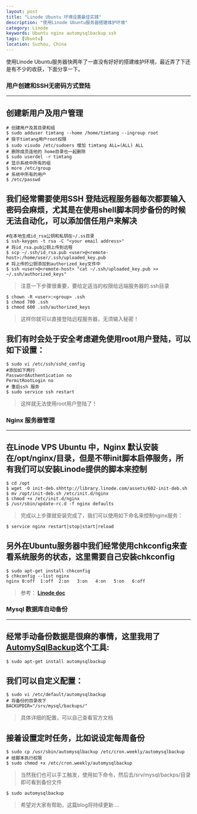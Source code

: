 ```yaml
---
layout: post
title: "Linode Ubuntu 环境设置最佳实践"
description: "使用Linode Ubuntu服务器搭建维护环境"
category: Linode
keywords: Ubuntu nginx automysqlbackup ssh
tags: [Ubuntu]
location: Suzhou, China
---
```


使用Linode Ubuntu服务器快两年了一直没有好好的搭建维护环境，最近弄了下还是有不少的收获，下面分享一下。

### 用户创建和SSH无密码方式登陆
---

## 创建新用户及用户管理

    # 创建用户及其目录和组
    $ sudo adduser timtang --home /home/timtang --ingroup root
    # 授于timtang用户root权限
    $ sudo visudo /etc/sudoers 增加 timtang ALL=(ALL) ALL
    # 删除成员连他的 home目录也一起删除
    $ sudo userdel -r timtang
    # 显示系统中所有的组
    $ more /etc/group
    # 系统中所有的用户
    $ /etc/passwd

## 我们经常需要使用SSH 登陆远程服务器每次都要输入密码会麻烦，尤其是在使用shell脚本同步备份的时候无法自动化，可以添加信任用户来解决

    #在本地生成id_rsa公钥和私钥在~/.ss目录
    $ ssh-keygen -t rsa -C "<your email address>"
    # 将id_rsa.pub公钥上传到远程
    $ scp ~/.ssh/id_rsa.pub <user>@<remote-host>:/home/user/.ssh/uploaded_key.pub
    # 将上传的公钥添加到authorized_key文件中
    $ ssh <user>@<remote-host> "cat ~/.ssh/uploaded_key.pub >> ~/.ssh/authorized_keys"

> 注意一下步骤很重要，要给定适当的权限给远端服务器的.ssh目录

    $ chown -R <user>:<group> .ssh
    $ chmod 700 .ssh
    $ chmod 600 .ssh/authorized_keys

> 这样你就可以直接登陆远程服务器，无须输入秘密！

## 我们有时会处于安全考虑避免使用root用户登陆，可以如下设置：

    $ sudo vi /etc/ssh/sshd_config
    #添加如下两行
    PasswordAuthentication no
    PermitRootLogin no
    # 重启ssh 服务
    $ sudo service ssh restart
> 这样就无法使用root用户登陆了！

### Nginx 服务器管理
---

## 在Linode VPS Ubuntu 中，Nginx 默认安装在/opt/nginx/目录，但是不带init脚本启停服务，所有我们可以安装Linode提供的脚本来控制

    $ cd /opt
    $ wget -O init-deb.shhttp://library.linode.com/assets/602-init-deb.sh
    $ mv /opt/init-deb.sh /etc/init.d/nginx
    $ chmod +x /etc/init.d/nginx
    $ /usr/sbin/update-rc.d -f nginx defaults
> 完成以上步骤就安装完成了，我们可以使用如下命名来控制nginx服务：

    $ service nginx restart|stop|start|reload

## 另外在Ubuntu服务器中我们经常使用chkconfig来查看系统服务的状态，这里需要自己安装chkconfig

    $ sudo apt-get install chkconfig
    $ chkconfig --list nginx
    nginx 0:off  1:off  2:on   3:on   4:on   5:on   6:off

> 参考： [**Linode doc**](http://library.linode.com/securing-your-server)

### Mysql 数据库自动备份
---

## 经常手动备份数据是很麻的事情，这里我用了[**AutomySqlBackup**](http://sourceforge.net/projects/automysqlbackup/)这个工具:

    $ sudo apt-get install automysqlbackup

## 我们可以自定义配置：

    $ sudo vi /etc/default/automysqlbackup
    # 将备份的目录改下
    BACKUPDIR="/srv/mysql/backups/"

> 具体详细的配置，可以自己查看官方文档

## 接着设置定时任务，比如说设定每周备份

    $ sudo cp /usr/sbin/automysqlbackup /etc/cron.weekly/automysqlbackup
    # 给脚本执行权限
    $ sudo chmod +x /etc/cron.weekly/automysqlbackup

> 当然我们也可以手工触发，使用如下命令，然后去/srv/mysql/backps/目录即可看到备份文件

    $ sudo automysqlbackup

> 希望对大家有帮助，这篇blog将持续更新....
